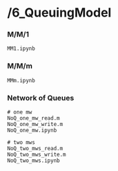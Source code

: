 # /6_QueuingModel

### M/M/1
```
MM1.ipynb
```

### M/M/m
```
MMm.ipynb
```

### Network of Queues
```
# one mw
NoQ_one_mw_read.m
NoQ_one_mw_write.m
NoQ_one_mw.ipynb

# two mws
NoQ_two_mws_read.m
NoQ_two_mws_write.m
NoQ_two_mws.ipynb
```